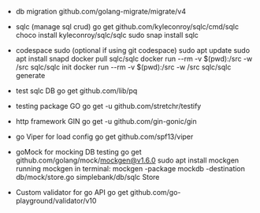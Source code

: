 - db migration
  github.com/golang-migrate/migrate/v4

- sqlc (manage sql crud)
  go get github.com/kyleconroy/sqlc/cmd/sqlc
  choco install kyleconroy/sqlc/sqlc
  sudo snap install sqlc

- codespace sudo (optional if using git codespace)
  sudo apt update
  sudo apt install snapd
  docker pull sqlc/sqlc
  docker run --rm -v $(pwd):/src -w /src sqlc/sqlc init
  docker run --rm -v $(pwd):/src -w /src sqlc/sqlc generate

- test sqlc DB
  go get github.com/lib/pq

- testing package GO
  go get -u github.com/stretchr/testify

- http framework GIN
  go get -u github.com/gin-gonic/gin

- go Viper for load config
  go get github.com/spf13/viper

- goMock for mocking DB testing
  go get github.com/golang/mock/mockgen@v1.6.0
  sudo apt install mockgen
  running mockgen in terminal:
  mockgen -package mockdb -destination db/mock/store.go simplebank/db/sqlc Store

- Custom validator for go API
  go get github.com/go-playground/validator/v10